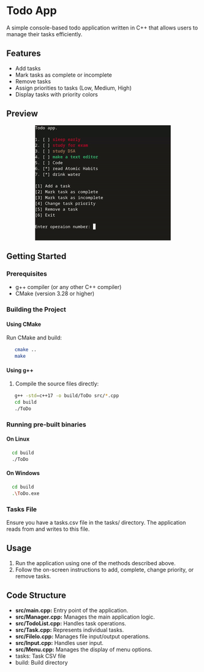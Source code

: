 # Todo App

A simple console-based todo application written in C++ that allows users to manage their tasks efficiently.

## Features

- Add tasks
- Mark tasks as complete or incomplete
- Remove tasks
- Assign priorities to tasks (Low, Medium, High)
- Display tasks with priority colors

## Preview

<p align="center">
   <img align="center" alt="todo app preview" src="assets/preview.gif">
</p>

## Getting Started

### Prerequisites

- g++ compiler (or any other C++ compiler)
- CMake (version 3.28 or higher)

### Building the Project

#### Using CMake

Run CMake and build:

```sh
   cmake ..
   make
```

#### Using g++

1. Compile the source files directly:

```sh
   g++ -std=c++17 -o build/ToDo src/*.cpp
   cd build
   ./ToDo
```

### Running pre-built binaries

#### On Linux

```sh
  cd build
  ./ToDo
```

#### On Windows

```sh
  cd build
  .\ToDo.exe
```

### Tasks File

Ensure you have a tasks.csv file in the tasks/ directory. The application reads from and writes to this file.

## Usage

1. Run the application using one of the methods described above.
2. Follow the on-screen instructions to add, complete, change priority, or remove tasks.

## Code Structure

- **src/main.cpp:** Entry point of the application.
- **src/Manager.cpp:** Manages the main application logic.
- **src/TodoList.cpp:** Handles task operations.
- **src/Task.cpp:** Represents individual tasks.
- **src/FileIo.cpp:** Manages file input/output operations.
- **src/Input.cpp:** Handles user input.
- **src/Menu.cpp:** Manages the display of menu options.
- tasks: Task CSV file
- build: Build directory